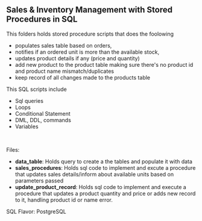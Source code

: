 ## Sales & Inventory Management with Stored Procedures in SQL

This folders holds stored procedure scripts that does the foolowing
- populates sales table based on orders,
- notifies if an ordered unit is more than the available stock,
- updates product details if any (price and quantity)
- add new product to the product table making sure there's no product id and product name mismatch/duplicates
- keep record of all changes made to the products table

This SQL scripts include
- Sql queries
- Loops
- Conditional Statement
- DML, DDL, commands
- Variables
<br/>

Files:
- <b>data_table</b>:  Holds query to create a the tables and populate it with data
- <b>sales_procedures</b>: Holds sql code to implement  and excute a procedure that updates sales details/inform about available units based on parameters passed
- <b>update_product_record</b>: Holds sql code to implement and execute a procedure that updates a product quantity and price or adds new record to it, handling product id or name error.


SQL Flavor: PostgreSQL
